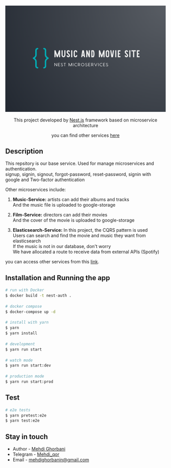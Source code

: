 <p align="center">
  <a href="http://nestjs.com/" target="blank"><img src="./images/nest-image.png" alt="Nest Logo" /></a>
</p>

[circleci-image]: https://img.shields.io/circleci/build/github/nestjs/nest/master?token=abc123def456
[circleci-url]: https://circleci.com/gh/nestjs/nest

  <p align="center">This project developed by <a href="http://nestjs.com/" target="_blank">Nest.js</a> framework based on microservice architecture</p>
  <p align="center">you can find other services <a href="https://github.com/mehdiqor/nest-microservice" target="_blank">here</a></p>
    <p align="center">

## Description

This repsitory is our base service. Used for manage microservices and authentication.<br>
signup, signin, signout, forgot-password, reset-password, signin with google and Two-factor authentication

Other microservices include:

1. **Music-Service:** artists can add their albums and tracks<br>
And the music file is uploaded to google-storage

2. **Film-Service:** directors can add their movies<br>
And the cover of the movie is uploaded to google-storage

3. **Elasticsearch-Service:** In this project, the CQRS pattern is used<br>
Users can search and find the movie and music they want from elasticsearch<br>
If the music is not in our database, don't worry<br>
We have allocated a route to receive data from external APIs (Spotify)

you can access other services from this [link](https://github.com/mehdiqor/nest-microservice).

## Installation and Running the app

```bash
# run with Docker
$ docker build -t nest-auth .

# docker compose
$ docker-compose up -d

# install with yarn
$ yarn
$ yarn install

# development
$ yarn run start

# watch mode
$ yarn run start:dev

# production mode
$ yarn run start:prod
```

## Test

```bash
# e2e tests
$ yarn pretest:e2e
$ yarn test:e2e
```

## Stay in touch

- Author - [Mehdi Ghorbani](https://github.com/mehdiqor)
- Telegram - [Mehdi_qor](https://t.me/Mehdi_qor)
- Email - [mehdighorbanin@gmail.com](mailto:mehdighorbanin@gmail.com)
